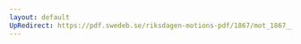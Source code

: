 ```yaml
---
layout: default
UpRedirect: https://pdf.swedeb.se/riksdagen-motions-pdf/1867/mot_1867__fk__00075/mot_1867__fk__00075_002.pdf
---
```

